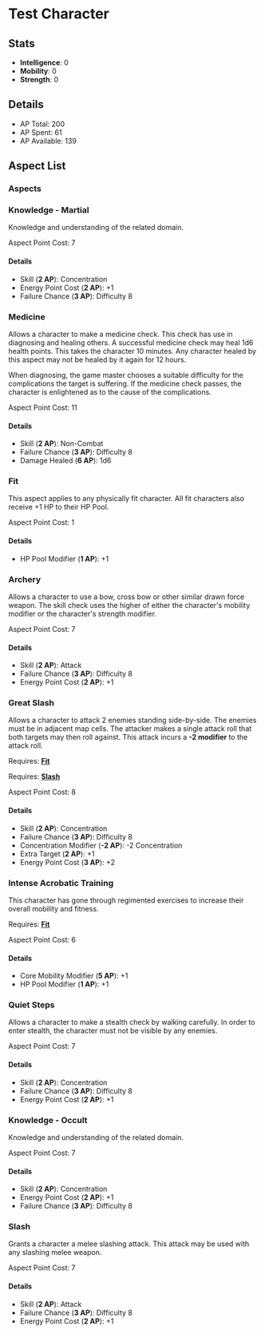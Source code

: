 # Test Character
## Stats
* **Intelligence**: 0
* **Mobility**: 0
* **Strength**: 0
## Details
* AP Total: 200
* AP Spent: 61
* AP Available: 139
## Aspect List
### Aspects
### Knowledge - Martial
Knowledge and understanding of the related domain.


Aspect Point Cost: 7
#### Details
* Skill (**2 AP**): Concentration
* Energy Point Cost (**2 AP**): +1
* Failure Chance (**3 AP**): Difficulty 8

### Medicine
Allows a character to make a medicine check. This check has use in diagnosing and healing others. A
successful medicine check may heal 1d6 health points. This takes the character 10 minutes. Any character
healed by this aspect may not be healed by it again for 12 hours.

When diagnosing, the game master chooses a suitable difficulty for the complications the target is
suffering. If the medicine check passes, the character is enlightened as to the cause of the
complications.


Aspect Point Cost: 11
#### Details
* Skill (**2 AP**): Non-Combat
* Failure Chance (**3 AP**): Difficulty 8
* Damage Healed (**6 AP**): 1d6

### Fit
This aspect applies to any physically fit character. All fit characters also receive +1 HP to their HP
Pool.


Aspect Point Cost: 1
#### Details
* HP Pool Modifier (**1 AP**): +1

### Archery
Allows a character to use a bow, cross bow or other similar drawn force weapon. The skill check uses the
higher of either the character's mobility modifier or the character's strength modifier.


Aspect Point Cost: 7
#### Details
* Skill (**2 AP**): Attack
* Failure Chance (**3 AP**): Difficulty 8
* Energy Point Cost (**2 AP**): +1

### Great Slash
Allows a character to attack 2 enemies standing side-by-side. The enemies must be in adjacent map cells.
The attacker makes a single attack roll that both targets may then roll against. This attack incurs a
**-2 modifier** to the attack roll.

Requires: **[Fit](#)**

Requires: **[Slash](#)**


Aspect Point Cost: 8
#### Details
* Skill (**2 AP**): Concentration
* Failure Chance (**3 AP**): Difficulty 8
* Concentration Modifier (**-2 AP**): -2 Concentration
* Extra Target (**2 AP**): +1
* Energy Point Cost (**3 AP**): +2

### Intense Acrobatic Training
This character has gone through regimented exercises to increase their overall mobility and fitness.

Requires: **[Fit](#)**


Aspect Point Cost: 6
#### Details
* Core Mobility Modifier (**5 AP**): +1
* HP Pool Modifier (**1 AP**): +1

### Quiet Steps
Allows a character to make a stealth check by walking carefully. In order to enter stealth, the
character must not be visible by any enemies.


Aspect Point Cost: 7
#### Details
* Skill (**2 AP**): Concentration
* Failure Chance (**3 AP**): Difficulty 8
* Energy Point Cost (**2 AP**): +1

### Knowledge - Occult
Knowledge and understanding of the related domain.


Aspect Point Cost: 7
#### Details
* Skill (**2 AP**): Concentration
* Energy Point Cost (**2 AP**): +1
* Failure Chance (**3 AP**): Difficulty 8

### Slash
Grants a character a melee slashing attack. This attack may be used with any slashing melee weapon.


Aspect Point Cost: 7
#### Details
* Skill (**2 AP**): Attack
* Failure Chance (**3 AP**): Difficulty 8
* Energy Point Cost (**2 AP**): +1


